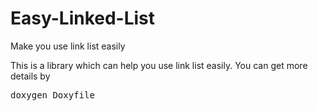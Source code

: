 # Easy-Linked-List
Make you use link list easily

This is a library which can help you use link list easily. You can get more details by <pre>doxygen Doxyfile</pre>
